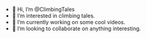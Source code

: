 - 👋 Hi, I’m @ClimbingTales
- 👀 I’m interested in climbing tales.
- 🌱 I’m currently working on some cool videos.
- 💞️ I’m looking to collaborate on anything interesting.

<!---
ClimbingTales/ClimbingTales is a ✨ special ✨ repository because its `README.md` (this file) appears on your GitHub profile.
You can click the Preview link to take a look at your changes.
--->
